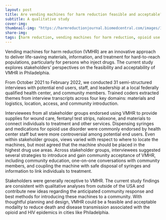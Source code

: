 ```yaml
---
layout: post
title: Are vending machines for harm reduction feasible and acceptable? 
subtitle: A qualitative study 
cover-img:
thumbnail-img: "https://harmreductionjournal.biomedcentral.com/images/12954/logo.svg"
share-img: 
tags: [harm reduction, vending machines for harm reduction, opioid use disorder, HIV]
---
```


Vending machines for harm reduction (VMHR) are an innovative approach to deliver life-saving materials, information, and treatment for hard-to-reach populations, particularly for persons who inject drugs. The current study explores stakeholders’ perspectives on the feasibility and acceptability of VMHR in Philadelphia.

From October 2021 to February 2022, we conducted 31 semi-structured interviews with potential end users, staff, and leadership at a local federally qualified health center, and community members. Trained coders extracted themes from interview transcripts across four key domains: materials and logistics, location, access, and community introduction.

Interviewees from all stakeholder groups endorsed using VMHR to provide supplies for wound care, fentanyl test strips, naloxone, and materials to connect individuals to treatment and other services. Dispensing syringes and medications for opioid use disorder were commonly endorsed by health center staff but were more controversial among potential end users. Even within stakeholder groups, views varied with respect to where to locate the machines, but most agreed that the machine should be placed in the highest drug use areas. Across stakeholder groups, interviewees suggested several strategies to introduce and gain community acceptance of VMHR, including community education, one-on-one conversations with community members, and coupling the machine with safe disposal of syringes and information to link individuals to treatment.

Stakeholders were generally receptive to VMHR. The current study findings are consistent with qualitative analyses from outside of the USA and contribute new ideas regarding the anticipated community response and best methods for introducing these machines to a community. With thoughtful planning and design, VMHR could be a feasible and acceptable modality to reduce death and disease transmission associated with the opioid and HIV epidemics in cities like Philadelphia.
